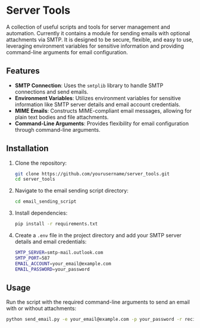 # Server Tools

A collection of useful scripts and tools for server management and automation. Currently it contains a module for sending emails with optional attachments via SMTP. It is designed to be secure, flexible, and easy to use, leveraging environment variables for sensitive information and providing command-line arguments for email configuration.

## Features

- **SMTP Connection**: Uses the `smtplib` library to handle SMTP connections and send emails.
- **Environment Variables**: Utilizes environment variables for sensitive information like SMTP server details and email account credentials.
- **MIME Emails**: Constructs MIME-compliant email messages, allowing for plain text bodies and file attachments.
- **Command-Line Arguments**: Provides flexibility for email configuration through command-line arguments.

## Installation

1. Clone the repository:
    ```sh
    git clone https://github.com/yourusername/server_tools.git
    cd server_tools
    ```

2. Navigate to the email sending script directory:
    ```sh
    cd email_sending_script
    ```

3. Install dependencies:
    ```sh
    pip install -r requirements.txt
    ```

4. Create a `.env` file in the project directory and add your SMTP server details and email credentials:
    ```sh
    SMTP_SERVER=smtp-mail.outlook.com
    SMTP_PORT=587
    EMAIL_ACCOUNT=your_email@example.com
    EMAIL_PASSWORD=your_password
    ```

## Usage

Run the script with the required command-line arguments to send an email with or without attachments:

```sh
python send_email.py -e your_email@example.com -p your_password -r recipient@example.com -s "Test Subject" -b "This is a test email." -a /path/to/file1 /path/to/file2
```

